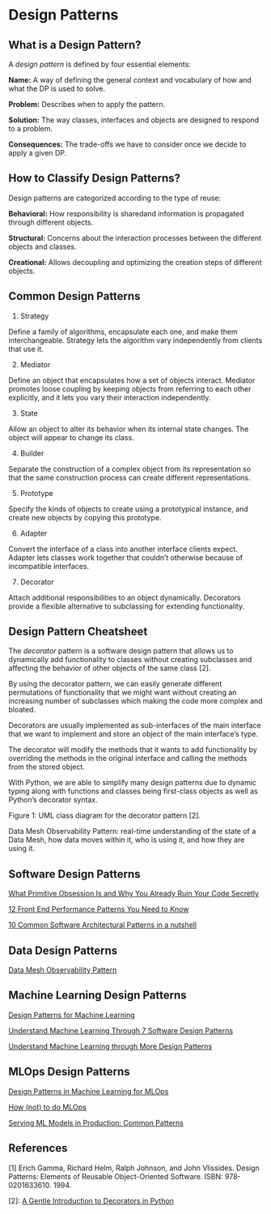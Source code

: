 # Design Patterns

## What is a Design Pattern?

A _design pattern_ is defined by four essential elements:

**Name:** A way of defining the general context and vocabulary of how and what the DP is used to solve.

**Problem:** Describes when to apply the pattern.

**Solution:** The way classes, interfaces and objects are designed to respond to a problem.

**Consequences:** The trade-offs we have to consider once we decide to apply a given DP.


## How to Classify Design Patterns?

Design patterns are categorized according to the type of reuse:

**Behavioral:** How responsibility is sharedand information is propagated through different objects.

**Structural:** Concerns about the interaction processes between the different objects and classes.

**Creational:** Allows decoupling and optimizing the creation steps of different objects.


## Common Design Patterns

1. Strategy

Define a family of algorithms, encapsulate each one, and make them interchangeable. Strategy lets the algorithm vary independently from clients that use it.

2. Mediator

Define an object that encapsulates how a set of objects interact. Mediator promotes loose coupling by keeping objects from referring to each other explicitly, and it lets you vary their interaction independently.

3. State

Allow an object to alter its behavior when its internal state changes. The object will appear to change its class.

4. Builder

Separate the construction of a complex object from its representation so that the same construction process can create different representations.

5. Prototype

Specify the kinds of objects to create using a prototypical instance, and create new objects by copying this prototype.

6. Adapter

Convert the interface of a class into another interface clients expect. Adapter lets classes work together that couldn’t otherwise because of incompatible interfaces.

7. Decorator

Attach additional responsibilities to an object dynamically. Decorators provide a flexible alternative to subclassing for extending functionality.



## Design Pattern Cheatsheet

The _decorator_ pattern is a software design pattern that allows us to dynamically add functionality to classes without creating subclasses and affecting the behavior of other objects of the same class [2]. 

By using the decorator pattern, we can easily generate different permutations of functionality that we might want without creating an increasing number of subclasses which making the code more complex and bloated.

Decorators are usually implemented as sub-interfaces of the main interface that we want to implement and store an object of the main interface’s type. 

The decorator will modify the methods that it wants to add functionality by overriding the methods in the original interface and calling the methods from the stored object.

With Python, we are able to simplify many design patterns due to dynamic typing along with functions and classes being first-class objects as well as Python’s decorator syntax. 

Figure 1: UML class diagram for the decorator pattern [2].


Data Mesh Observability Pattern: real-time understanding of the state of a Data Mesh, how data moves within it, who is using it, and how they are using it.



## Software Design Patterns

[What Primitive Obsession Is and Why You Already Ruin Your Code Secretly](https://medium.com/codex/what-primitive-obsession-is-and-why-you-already-ruin-your-code-secretly-87120f8acaae)

[12 Front End Performance Patterns You Need to Know](https://medium.com/geekculture/12-front-end-performance-patterns-you-need-to-know-def550620464)

[10 Common Software Architectural Patterns in a nutshell](https://towardsdatascience.com/10-common-software-architectural-patterns-in-a-nutshell-a0b47a1e9013)


## Data Design Patterns

[Data Mesh Observability Pattern](https://towardsdatascience.com/data-mesh-observability-pattern-467438627572)


## Machine Learning Design Patterns

[Design Patterns for Machine Learning](https://towardsdatascience.com/design-patterns-for-machine-learning-410be845c0db)

[Understand Machine Learning Through 7 Software Design Patterns](https://betterprogramming.pub/machine-learning-through-7-design-patterns-35a8d5844cf6)

[Understand Machine Learning through More Design Patterns](https://towardsdatascience.com/understand-machine-learning-through-more-design-patterns-9c8430fd2ae8)


## MLOps Design Patterns

[Design Patterns in Machine Learning for MLOps](https://towardsdatascience.com/design-patterns-in-machine-learning-for-mlops-a3f63f745ce4)

[How (not) to do MLOps](https://towardsdatascience.com/how-not-to-do-mlops-96244a21c35e)

[Serving ML Models in Production: Common Patterns](https://www.kdnuggets.com/2021/10/serving-ml-models-production-common-patterns.html)



## References

[1] Erich Gamma, Richard Helm, Ralph Johnson, and John Vlissides. Design Patterns: Elements of Reusable Object-Oriented Software. ISBN: 978-0201633610. 1994.

[2]: [A Gentle Introduction to Decorators in Python](https://machinelearningmastery.com/a-gentle-introduction-to-decorators-in-python/)
